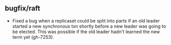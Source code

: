 ## bugfix/raft

* Fixed a bug when a replicaset could be split into parts if an old leader
  started a new synchronous txn shortly before a new leader was going to be
  elected. This was possible if the old leader hadn't learned the new term yet
  (gh-7253).

